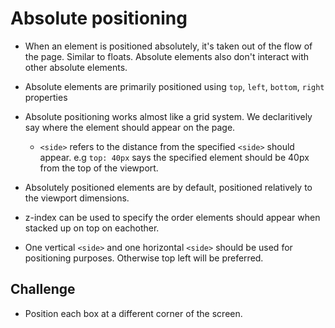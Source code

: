 # Absolute positioning

* When an element is positioned absolutely, it's taken out of the flow of the page. Similar to floats. Absolute elements also don't interact with other absolute elements.

* Absolute elements are primarily positioned using `top`, `left`, `bottom`, `right` properties

* Absolute positioning works almost like a grid system. We declaritively say where the element should appear on the page.

  * `<side>` refers to the distance from the specified `<side>` should appear. e.g `top: 40px` says the specified element should be 40px from the top of the viewport.

* Absolutely positioned elements are by default, positioned relatively to the viewport dimensions.

* z-index can be used to specify the order elements should appear when stacked up on top on eachother.

* One vertical `<side>` and one horizontal `<side>` should be used for positioning purposes. Otherwise top left will be preferred.

## Challenge

* Position each box at a different corner of the screen.

